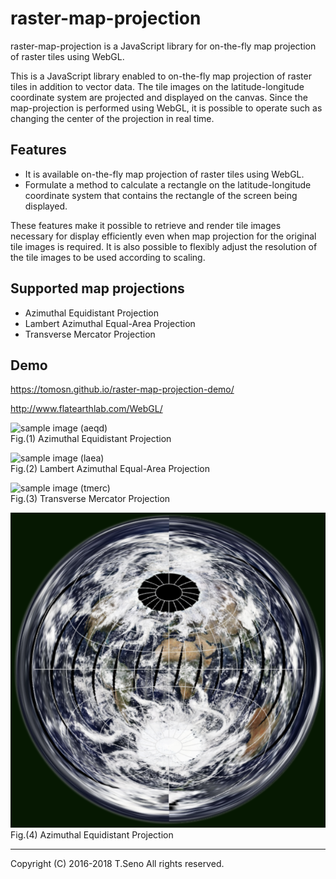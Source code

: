 raster-map-projection
==============
raster-map-projection is a JavaScript library for on-the-fly map projection of raster tiles using WebGL.

This is a JavaScript library enabled to on-the-fly map projection of raster tiles in addition to vector data. The tile images on the latitude-longitude coordinate system are projected and displayed on the canvas. Since the map-projection is performed using WebGL, it is possible to operate such as changing the center of the projection in real time.


Features
-----
* It is available on-the-fly map projection of raster tiles using WebGL.
* Formulate a method to calculate a rectangle on the latitude-longitude coordinate system that contains the rectangle of the screen being displayed.

These features make it possible to retrieve and render tile images necessary for display efficiently even when map projection for the original tile images is required. It is also possible to flexibly adjust the resolution of the tile images to be used according to scaling.


Supported map projections
-----
* Azimuthal Equidistant Projection
* Lambert Azimuthal Equal-Area Projection
* Transverse Mercator Projection


Demo
-----
https://tomosn.github.io/raster-map-projection-demo/

http://www.flatearthlab.com/WebGL/

![sample image (aeqd)](docs/sample-aeqd-tokyo.png)  
Fig.(1) Azimuthal Equidistant Projection

![sample image (laea)](docs/sample-laea-tokyo.png)  
Fig.(2) Lambert Azimuthal Equal-Area Projection

![sample image (tmerc)](docs/sample-tmerc-tokyo.png)  
Fig.(3) Transverse Mercator Projection

![sample image (aeqd)](docs/aeqd-MODIS-00.png)  
Fig.(4) Azimuthal Equidistant Projection

----
Copyright (C) 2016-2018 T.Seno All rights reserved.
